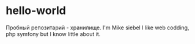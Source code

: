 # hello-world
Пробный репозитарий - хранилище.
I'm Mike siebel
I like web codding, php symfony but I know little about it.
